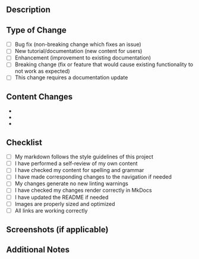 ## Description
<!-- Provide a brief description of the changes in this PR -->

## Type of Change
<!-- Mark the relevant option with an "x" -->

- [ ] Bug fix (non-breaking change which fixes an issue)
- [ ] New tutorial/documentation (new content for users)
- [ ] Enhancement (improvement to existing documentation)
- [ ] Breaking change (fix or feature that would cause existing functionality to not work as expected)
- [ ] This change requires a documentation update

## Content Changes
<!-- List the main documentation changes -->

- 
- 
- 

## Checklist
<!-- Mark completed items with an "x" -->

- [ ] My markdown follows the style guidelines of this project
- [ ] I have performed a self-review of my own content
- [ ] I have checked my content for spelling and grammar
- [ ] I have made corresponding changes to the navigation if needed
- [ ] My changes generate no new linting warnings
- [ ] I have checked my changes render correctly in MkDocs
- [ ] I have updated the README if needed
- [ ] Images are properly sized and optimized
- [ ] All links are working correctly

## Screenshots (if applicable)
<!-- Add screenshots to help explain your changes -->

## Additional Notes
<!-- Add any additional notes or context about the PR here -->